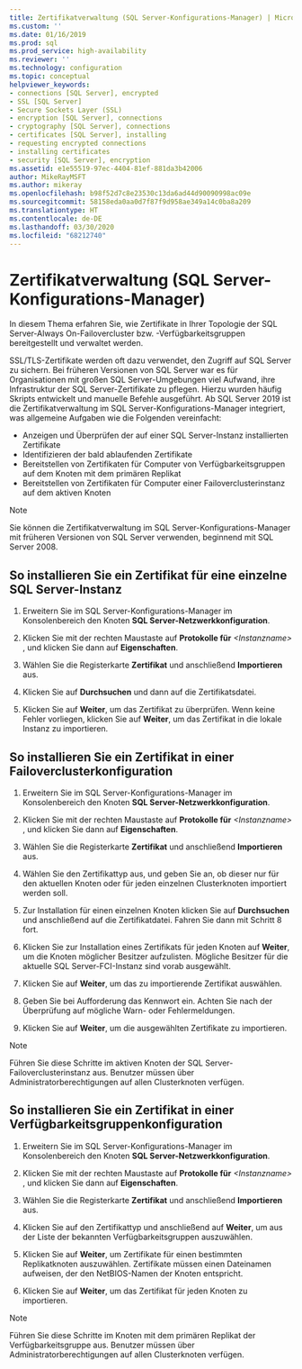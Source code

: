 ```yaml
---
title: Zertifikatverwaltung (SQL Server-Konfigurations-Manager) | Microsoft-Dokumentation
ms.custom: ''
ms.date: 01/16/2019
ms.prod: sql
ms.prod_service: high-availability
ms.reviewer: ''
ms.technology: configuration
ms.topic: conceptual
helpviewer_keywords:
- connections [SQL Server], encrypted
- SSL [SQL Server]
- Secure Sockets Layer (SSL)
- encryption [SQL Server], connections
- cryptography [SQL Server], connections
- certificates [SQL Server], installing
- requesting encrypted connections
- installing certificates
- security [SQL Server], encryption
ms.assetid: e1e55519-97ec-4404-81ef-881da3b42006
author: MikeRayMSFT
ms.author: mikeray
ms.openlocfilehash: b98f52d7c8e23530c13da6ad44d90090998ac09e
ms.sourcegitcommit: 58158eda0aa0d7f87f9d958ae349a14c0ba8a209
ms.translationtype: HT
ms.contentlocale: de-DE
ms.lasthandoff: 03/30/2020
ms.locfileid: "68212740"
---
```

# <a name="certificate-management-sql-server-configuration-manager"></a>Zertifikatverwaltung (SQL Server-Konfigurations-Manager)

In diesem Thema erfahren Sie, wie Zertifikate in Ihrer Topologie der SQL Server-Always On-Failovercluster bzw. -Verfügbarkeitsgruppen bereitgestellt und verwaltet werden.

SSL/TLS-Zertifikate werden oft dazu verwendet, den Zugriff auf SQL Server zu sichern. Bei früheren Versionen von SQL Server war es für Organisationen mit großen SQL Server-Umgebungen viel Aufwand, ihre Infrastruktur der SQL Server-Zertifikate zu pflegen. Hierzu wurden häufig Skripts entwickelt und manuelle Befehle ausgeführt. Ab SQL Server 2019 ist die Zertifikatverwaltung im SQL Server-Konfigurations-Manager integriert, was allgemeine Aufgaben wie die Folgenden vereinfacht: 

* Anzeigen und Überprüfen der auf einer SQL Server-Instanz installierten Zertifikate 
* Identifizieren der bald ablaufenden Zertifikate 
* Bereitstellen von Zertifikaten für Computer von Verfügbarkeitsgruppen auf dem Knoten mit dem primären Replikat 
* Bereitstellen von Zertifikaten für Computer einer Failoverclusterinstanz auf dem aktiven Knoten

> [!NOTE]
> Sie können die Zertifikatverwaltung im SQL Server-Konfigurations-Manager mit früheren Versionen von SQL Server verwenden, beginnend mit SQL Server 2008.

##  <a name="to-install-a-certificate-for-a-single-sql-server-instance"></a><a name="provision-single-server-cert"></a>So installieren Sie ein Zertifikat für eine einzelne SQL Server-Instanz  
  
1. Erweitern Sie im SQL Server-Konfigurations-Manager im Konsolenbereich den Knoten **SQL Server-Netzwerkkonfiguration**.  
  
2. Klicken Sie mit der rechten Maustaste auf **Protokolle für** *&lt;Instanzname&gt;* , und klicken Sie dann auf **Eigenschaften**.  
  
3. Wählen Sie die Registerkarte **Zertifikat** und anschließend **Importieren** aus.  
  
4. Klicken Sie auf **Durchsuchen** und dann auf die Zertifikatsdatei.  
  
5. Klicken Sie auf **Weiter**, um das Zertifikat zu überprüfen. Wenn keine Fehler vorliegen, klicken Sie auf **Weiter**, um das Zertifikat in die lokale Instanz zu importieren.  
  
 
##  <a name="to-install-a-certificate-in-a-failover-cluster-configuration"></a><a name="provision-failover-cluster-cert"></a>So installieren Sie ein Zertifikat in einer Failoverclusterkonfiguration  
  
1. Erweitern Sie im SQL Server-Konfigurations-Manager im Konsolenbereich den Knoten **SQL Server-Netzwerkkonfiguration**.
  
2. Klicken Sie mit der rechten Maustaste auf **Protokolle für** *&lt;Instanzname&gt;* , und klicken Sie dann auf **Eigenschaften**. 

3. Wählen Sie die Registerkarte **Zertifikat** und anschließend **Importieren** aus.

4. Wählen Sie den Zertifikattyp aus, und geben Sie an, ob dieser nur für den aktuellen Knoten oder für jeden einzelnen Clusterknoten importiert werden soll.

5. Zur Installation für einen einzelnen Knoten klicken Sie auf **Durchsuchen** und anschließend auf die Zertifikatdatei. Fahren Sie dann mit Schritt 8 fort.

6. Klicken Sie zur Installation eines Zertifikats für jeden Knoten auf **Weiter**, um die Knoten möglicher Besitzer aufzulisten. Mögliche Besitzer für die aktuelle SQL Server-FCI-Instanz sind vorab ausgewählt.

7. Klicken Sie auf **Weiter**, um das zu importierende Zertifikat auswählen.

8. Geben Sie bei Aufforderung das Kennwort ein. Achten Sie nach der Überprüfung auf mögliche Warn- oder Fehlermeldungen.

9. Klicken Sie auf **Weiter**, um die ausgewählten Zertifikate zu importieren.

> [!NOTE]
> Führen Sie diese Schritte im aktiven Knoten der SQL Server-Failoverclusterinstanz aus. Benutzer müssen über Administratorberechtigungen auf allen Clusterknoten verfügen.

##  <a name="to-install-a-certificate-in-an-availability-group-configuration"></a><a name="provision-availability-group-cert"></a>So installieren Sie ein Zertifikat in einer Verfügbarkeitsgruppenkonfiguration  
  
1. Erweitern Sie im SQL Server-Konfigurations-Manager im Konsolenbereich den Knoten **SQL Server-Netzwerkkonfiguration**.
  
2. Klicken Sie mit der rechten Maustaste auf **Protokolle für** *&lt;Instanzname&gt;* , und klicken Sie dann auf **Eigenschaften**.  
  
3. Wählen Sie die Registerkarte **Zertifikat** und anschließend **Importieren** aus.  
  
4. Klicken Sie auf den Zertifikattyp und anschließend auf **Weiter**, um aus der Liste der bekannten Verfügbarkeitsgruppen auszuwählen.  

5. Klicken Sie auf **Weiter**, um Zertifikate für einen bestimmten Replikatknoten auszuwählen. Zertifikate müssen einen Dateinamen aufweisen, der den NetBIOS-Namen der Knoten entspricht.

6. Klicken Sie auf **Weiter**, um das Zertifikat für jeden Knoten zu importieren.


> [!NOTE]
> Führen Sie diese Schritte im Knoten mit dem primären Replikat der Verfügbarkeitsgruppe aus. Benutzer müssen über Administratorberechtigungen auf allen Clusterknoten verfügen.

